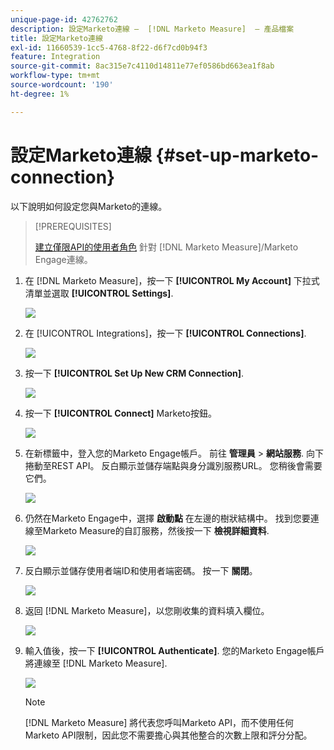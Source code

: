 ```yaml
---
unique-page-id: 42762762
description: 設定Marketo連線 —  [!DNL Marketo Measure]  — 產品檔案
title: 設定Marketo連線
exl-id: 11660539-1cc5-4768-8f22-d6f7cd0b94f3
feature: Integration
source-git-commit: 8ac315e7c4110d14811e77ef0586bd663ea1f8ab
workflow-type: tm+mt
source-wordcount: '190'
ht-degree: 1%

---
```


# 設定Marketo連線 {#set-up-marketo-connection}

以下說明如何設定您與Marketo的連線。

>[!PREREQUISITES]
>
>[建立僅限API的使用者角色](https://experienceleague.adobe.com/docs/marketo/using/product-docs/administration/users-and-roles/create-an-api-only-user.html) 針對 [!DNL Marketo Measure]/Marketo Engage連線。

1. 在 [!DNL Marketo Measure]，按一下 **[!UICONTROL My Account]** 下拉式清單並選取 **[!UICONTROL Settings]**.

   ![](assets/set-up-marketo-connection-1.png)

1. 在 [!UICONTROL Integrations]，按一下 **[!UICONTROL Connections]**.

   ![](assets/set-up-marketo-connection-2.png)

1. 按一下 **[!UICONTROL Set Up New CRM Connection]**.

   ![](assets/set-up-marketo-connection-3.png)

1. 按一下 **[!UICONTROL Connect]** Marketo按鈕。

   ![](assets/set-up-marketo-connection-4.png)

1. 在新標籤中，登入您的Marketo Engage帳戶。 前往 **管理員** > **網站服務**. 向下捲動至REST API。 反白顯示並儲存端點與身分識別服務URL。 您稍後會需要它們。

   ![](assets/set-up-marketo-connection-5.png)

1. 仍然在Marketo Engage中，選擇 **啟動點** 在左邊的樹狀結構中。 找到您要連線至Marketo Measure的自訂服務，然後按一下 **檢視詳細資料**.

   ![](assets/set-up-marketo-connection-6.png)

1. 反白顯示並儲存使用者端ID和使用者端密碼。 按一下 **關閉**。

   ![](assets/set-up-marketo-connection-7.png)

1. 返回 [!DNL Marketo Measure]，以您剛收集的資料填入欄位。

   ![](assets/set-up-marketo-connection-8.png)

1. 輸入值後，按一下 **[!UICONTROL Authenticate]**. 您的Marketo Engage帳戶將連線至 [!DNL Marketo Measure].

   ![](assets/set-up-marketo-connection-9.png)

   >[!NOTE]
   >
   >[!DNL Marketo Measure] 將代表您呼叫Marketo API，而不使用任何Marketo API限制，因此您不需要擔心與其他整合的次數上限和評分分配。
